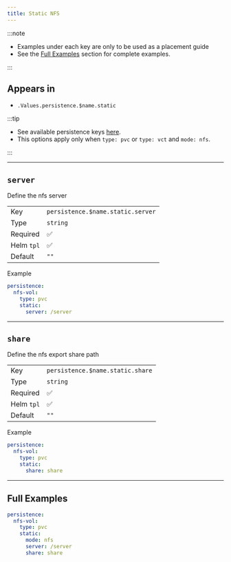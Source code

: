 ```yaml
---
title: Static NFS
---
```


:::note

- Examples under each key are only to be used as a placement guide
- See the [Full Examples](#full-examples) section for complete examples.

:::

## Appears in

- `.Values.persistence.$name.static`

:::tip

- See available persistence keys [here](./index.md).
- This options apply only when `type: pvc` or `type: vct` and `mode: nfs`.

:::

---

## `server`

Define the nfs server

|            |                                   |
| ---------- | --------------------------------- |
| Key        | `persistence.$name.static.server` |
| Type       | `string`                          |
| Required   | ✅                                |
| Helm `tpl` | ✅                                |
| Default    | `""`                              |

Example

```yaml
persistence:
  nfs-vol:
    type: pvc
    static:
      server: /server
```

---

## `share`

Define the nfs export share path

|            |                                  |
| ---------- | -------------------------------- |
| Key        | `persistence.$name.static.share` |
| Type       | `string`                         |
| Required   | ✅                               |
| Helm `tpl` | ✅                               |
| Default    | `""`                             |

Example

```yaml
persistence:
  nfs-vol:
    type: pvc
    static:
      share: share
```

---

## Full Examples

```yaml
persistence:
  nfs-vol:
    type: pvc
    static:
      mode: nfs
      server: /server
      share: share
```

